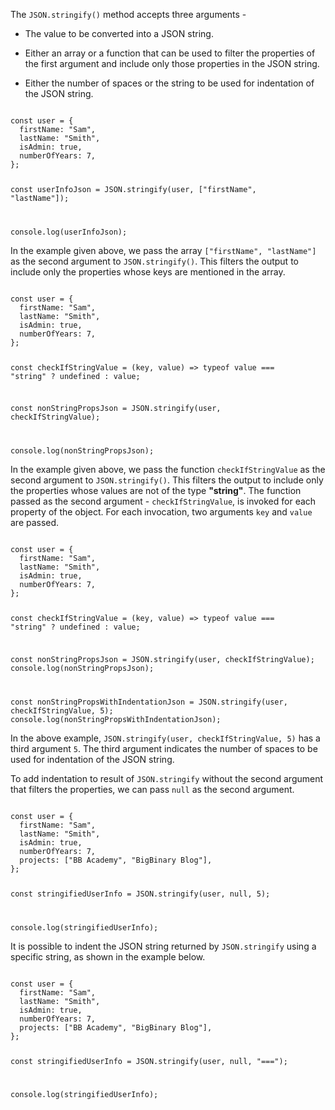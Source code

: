 The `JSON.stringify()` method
accepts three arguments -

- The value to be converted into a JSON string.

- Either an array or a function
  that can be used to filter
  the properties of the first argument
  and
  include only those properties
  in the JSON string.

- Either the number of spaces
  or
  the string to be used for
  indentation of the JSON string.

<codeblock language="javascript" type="lesson">
<code>
const user = {
  firstName: "Sam",
  lastName: "Smith",
  isAdmin: true,
  numberOfYears: 7,
};

const userInfoJson = JSON.stringify(user, ["firstName", "lastName"]);

console.log(userInfoJson);
</code>
</codeblock>

In the example given above,
we pass the array
`["firstName", "lastName"]`
as the second argument to `JSON.stringify()`.
This filters the output
to include only the properties
whose keys are mentioned in the array.

<codeblock language="javascript" type="lesson">
<code>
const user = {
  firstName: "Sam",
  lastName: "Smith",
  isAdmin: true,
  numberOfYears: 7,
};

const checkIfStringValue = (key, value) => typeof value === "string" ? undefined : value;

const nonStringPropsJson = JSON.stringify(user, checkIfStringValue);

console.log(nonStringPropsJson);
</code>
</codeblock>

In the example given above,
we pass the function `checkIfStringValue`
as the second argument to `JSON.stringify()`.
This filters the output
to include only the properties
whose values are not of the type **"string"**.
The function passed as the second argument -
`checkIfStringValue`,
is invoked for
each property of the object.
For each invocation,
two arguments `key` and `value`
are passed.

<codeblock language="javascript" type="lesson">
<code>
const user = {
  firstName: "Sam",
  lastName: "Smith",
  isAdmin: true,
  numberOfYears: 7,
};

const checkIfStringValue = (key, value) => typeof value === "string" ? undefined : value;

const nonStringPropsJson = JSON.stringify(user, checkIfStringValue);
console.log(nonStringPropsJson);

const nonStringPropsWithIndentationJson = JSON.stringify(user, checkIfStringValue, 5);
console.log(nonStringPropsWithIndentationJson);
</code>
</codeblock>

In the above example,
`JSON.stringify(user, checkIfStringValue, 5)`
has a third argument `5`.
The third argument indicates
the number of spaces to be used
for indentation of the JSON string.

To add indentation to result
of `JSON.stringify`
without the second argument
that filters the properties,
we can pass `null` as the
second argument.

<codeblock language="javascript" type="lesson">
<code>
const user = {
  firstName: "Sam",
  lastName: "Smith",
  isAdmin: true,
  numberOfYears: 7,
  projects: ["BB Academy", "BigBinary Blog"],
};

const stringifiedUserInfo = JSON.stringify(user, null, 5);

console.log(stringifiedUserInfo);
</code>
</codeblock>

It is possible to indent the JSON string
returned by `JSON.stringify`
using a specific string,
as shown in the example below.

<codeblock language="javascript" type="lesson">
<code>
const user = {
  firstName: "Sam",
  lastName: "Smith",
  isAdmin: true,
  numberOfYears: 7,
  projects: ["BB Academy", "BigBinary Blog"],
};

const stringifiedUserInfo = JSON.stringify(user, null, "===");

console.log(stringifiedUserInfo);
</code>
</codeblock>
